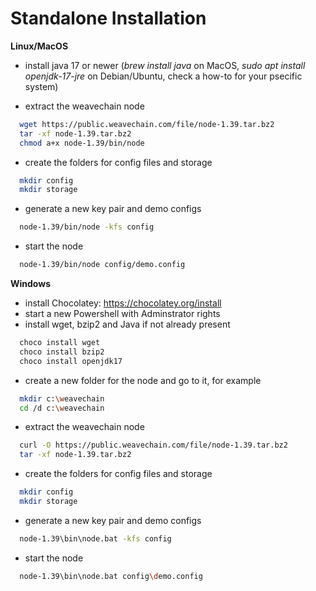 # Standalone Installation


**Linux/MacOS**

- install java 17 or newer (*brew install java* on MacOS, *sudo apt install openjdk-17-jre* on Debian/Ubuntu, check a how-to for your psecific system)

- extract the weavechain node
```sh
  wget https://public.weavechain.com/file/node-1.39.tar.bz2
  tar -xf node-1.39.tar.bz2
  chmod a+x node-1.39/bin/node
```

- create the folders for config files and storage
```sh
  mkdir config
  mkdir storage
```

- generate a new key pair and demo configs
```sh
  node-1.39/bin/node -kfs config
```

- start the node
```sh
  node-1.39/bin/node config/demo.config
```


**Windows**

- install Chocolatey: https://chocolatey.org/install 
- start a new Powershell with Adminstrator rights
- install wget, bzip2 and Java if not already present
```sh
  choco install wget
  choco install bzip2
  choco install openjdk17
```

- create a new folder for the node and go to it, for example
```sh
  mkdir c:\weavechain
  cd /d c:\weavechain
```

- extract the weavechain node
```sh
  curl -O https://public.weavechain.com/file/node-1.39.tar.bz2
  tar -xf node-1.39.tar.bz2
```

- create the folders for config files and storage
```sh
  mkdir config
  mkdir storage
```

- generate a new key pair and demo configs
```sh
  node-1.39\bin\node.bat -kfs config
```

- start the node
```sh
  node-1.39\bin\node.bat config\demo.config
```
